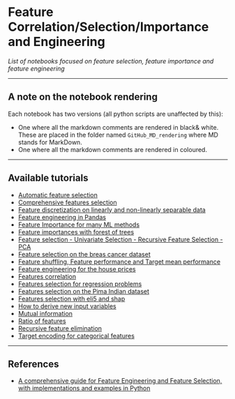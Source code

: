 # Feature Correlation/Selection/Importance and Engineering
*List of notebooks focused on feature selection, feature importance and feature engineering*
***

## A note on the notebook rendering
Each notebook has two versions (all python scripts are unaffected by this):
- One where all the markdown comments are rendered in black& white. These are placed in the folder named `GitHub_MD_rendering` where MD stands for MarkDown.
- One where all the markdown comments are rendered in coloured.
***

## Available tutorials
- [Automatic feature selection]()
- [Comprehensive features selection]()
- [Feature discretization on linearly and non-linearly separable data]()
- [Feature engineering in Pandas]()
- [Feature Importance for many ML methods]()
- [Feature importances with forest of trees]()
- [Feature selection - Univariate Selection - Recursive Feature Selection - PCA]()
- [Feature selection on the breas cancer dataset]()
- [Feature shuffling, Feature performance and Target mean performance]()
- [Feature engineering for the house prices]()
- [Features correlation]()
- [Features selection for regression problems]()
- [Features selection on the Pima Indian dataset]()
- [Features selection with eli5 and shap]()
- [How to derive new input variables]()
- [Mutual information]()
- [Ratio of features]()
- [Recursive feature elimination]()
- [Target encoding for categorical features]()
***

## References
- [A comprehensive guide for Feature Engineering and Feature Selection, with implementations and examples in Python](https://github.com/Yimeng-Zhang/feature-engineering-and-feature-selection)